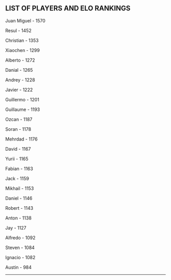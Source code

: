 ## LIST OF PLAYERS AND ELO RANKINGS


Juan Miguel - 1570


Resul - 1452


Christian - 1353


Xiaochen - 1299


Alberto - 1272


Danial - 1265


Andrey - 1228


Javier - 1222


Guillermo - 1201


Guillaume - 1193


Ozcan - 1187


Soran - 1178


Mehrdad - 1176


David - 1167


Yurii - 1165


Fabian - 1163


Jack - 1159


Mikhail - 1153


Daniel - 1146


Robert - 1143


Anton - 1138


Jay - 1127


Alfredo - 1092


Steven - 1084


Ignacio - 1082


Austin - 984



--------------------------------------------------------------
